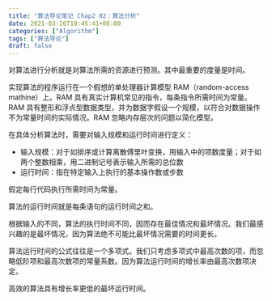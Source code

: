 ```yaml
---
title: "算法导论笔记 Chap2 02：算法分析"
date: 2021-03-26T10:45:41+08:00
categories: ["Algorithm"]
tags: ["算法导论"]
draft: false
---
```


对算法进行分析就是对算法所需的资源进行预测。其中最重要的度量是时间。

实现算法的程序运行在一个假想的单处理器计算模型 RAM（random-access mathine）上。RAM 具有真实计算机常见的指令，每条指令所需时间为常量。RAM 具有整形和浮点型数据类型，并为数据字假设一个规模，以符合对数据操作不为常量时间的实际情况。RAM 忽略内存层次的问题以简化模型。

在具体分析算法时，需要对输入规模和运行时间进行定义：

- 输入规模：对于如排序或计算离散傅里叶变换，用输入中的项数度量；对于如两个整数相乘，用二进制记号表示输入所需的总位数
- 运行时间：指在特定输入上执行的基本操作数或步数

假定每行代码执行所需时间为常量。

算法的运行时间就是每条语句的运行时间之和。

根据输入的不同，算法的执行时间不同，因而存在最佳情况和最坏情况。我们最感兴趣的是最坏情况，因为算法绝不可能比最坏情况需要的时间更长。

算法运行时间的公式往往是一个多项式。我们只考虑多项式中最高次数的项，而忽略低阶项和最高次数项的常量系数。因为算法运行时间的增长率由最高次数项决定。

高效的算法具有增长率更低的最坏运行时间。